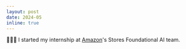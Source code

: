 ```yaml
---
layout: post
date: 2024-05
inline: true
---
```


👩🏻‍💻 I started my internship at [Amazon](https://www.aboutamazon.com/)'s Stores Foundational AI team.
